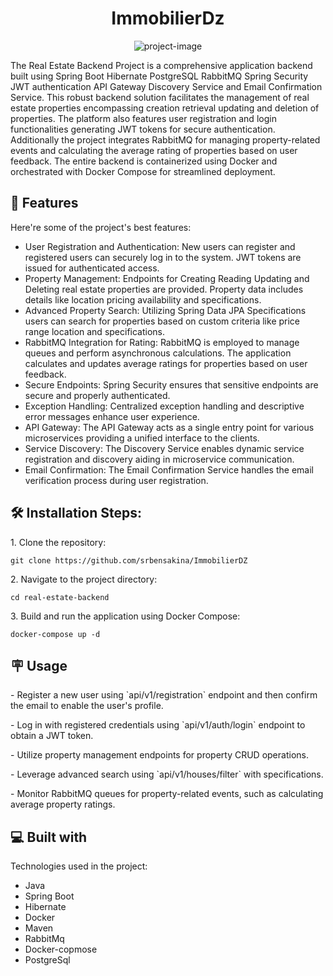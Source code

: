 <h1 align="center" id="title">ImmobilierDz</h1>

<p align="center"><img src="https://socialify.git.ci/srbensakina/ImmobilierDZ/image?description=1&amp;font=Bitter&amp;language=1&amp;name=1&amp;pattern=Circuit%20Board&amp;theme=Dark" alt="project-image"></p>

<p id="description">The Real Estate Backend Project is a comprehensive application backend built using Spring Boot Hibernate PostgreSQL RabbitMQ Spring Security JWT authentication API Gateway Discovery Service and Email Confirmation Service. This robust backend solution facilitates the management of real estate properties encompassing creation retrieval updating and deletion of properties. The platform also features user registration and login functionalities generating JWT tokens for secure authentication. Additionally the project integrates RabbitMQ for managing property-related events and calculating the average rating of properties based on user feedback. The entire backend is containerized using Docker and orchestrated with Docker Compose for streamlined deployment.</p>
  
<h2>🧐 Features</h2>

Here're some of the project's best features:

*   User Registration and Authentication: New users can register and registered users can securely log in to the system. JWT tokens are issued for authenticated access.
*   Property Management: Endpoints for Creating Reading Updating and Deleting real estate properties are provided. Property data includes details like location pricing availability and specifications.
*   Advanced Property Search: Utilizing Spring Data JPA Specifications users can search for properties based on custom criteria like price range location and specifications.
*   RabbitMQ Integration for Rating: RabbitMQ is employed to manage queues and perform asynchronous calculations. The application calculates and updates average ratings for properties based on user feedback.
*   Secure Endpoints: Spring Security ensures that sensitive endpoints are secure and properly authenticated.
*   Exception Handling: Centralized exception handling and descriptive error messages enhance user experience.
*   API Gateway: The API Gateway acts as a single entry point for various microservices providing a unified interface to the clients.
*   Service Discovery: The Discovery Service enables dynamic service registration and discovery aiding in microservice communication.
*   Email Confirmation: The Email Confirmation Service handles the email verification process during user registration.

<h2>🛠️ Installation Steps:</h2>

<p>1. Clone the repository:</p>

```
git clone https://github.com/srbensakina/ImmobilierDZ
```

<p>2. Navigate to the project directory:</p>

```
cd real-estate-backend
```

<p>3. Build and run the application using Docker Compose:</p>

```
docker-compose up -d
```

<h2> 🪧 Usage </h2>

<p> - Register a new user using `api/v1/registration` endpoint and then confirm the email to enable the user's profile.  </p>
<p> - Log in with registered credentials using `api/v1/auth/login` endpoint to obtain a JWT token.  </p>
<p> - Utilize property management endpoints for property CRUD operations.  </p>
<p> - Leverage advanced search using `api/v1/houses/filter` with specifications.  </p>
<p> - Monitor RabbitMQ queues for property-related events, such as calculating average property ratings. </p>

  
<h2>💻 Built with</h2>

Technologies used in the project:

*   Java
*   Spring Boot
*   Hibernate
*   Docker
*   Maven
*   RabbitMq
*   Docker-copmose
*   PostgreSql

